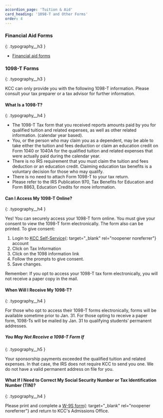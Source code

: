 ```yaml
---
accordion_page: 'Tuition & Aid'
card_heading: '1098-T and Other Forms'
order: 4
---
```


### Financial Aid Forms
{: .typography__h3 }

- [Financial aid forms](./financial-aid/#financial-aid-forms)

### 1098-T Forms
{: .typography__h3 }

KCC can only provide you with the following 1098-T information. Please consult your tax preparer or a tax advisor for further information.

#### What Is a 1098-T?
{: .typography__h4 }

- The 1098-T Tax form that you received reports amounts paid by you for qualified tuition and related expenses, as well as other related information. (calendar year based).
- You, or the person who may claim you as a dependent, may be able to take either the tuition and fees deduction or claim an education credit  on Form 1040 or 1040A for the qualified tuition and related expenses that were actually paid during the calendar year.
- There is no IRS requirement that you must claim the tuition and fees deduction or an education credit. Claiming education tax benefits is a voluntary decision for those who may qualify.
- There is no need to attach Form 1098-T to your tax return.
- Please refer to the IRS Publication 970, Tax Benefits for Education and Form 8863, Education Credits for more information.

#### Can I Access My 1098-T Online?
{: .typography__h4 }

Yes! You can securely access your 1098-T form online. You must give your consent to view the 1098-T form electronically. The form also can be printed.
To give consent:

1. Login to [KCC Self-Service](https://selfservice.kcc.edu/Student/Account/Login?ReturnUrl=/student){: target="_blank" rel="noopener noreferrer"} account
2. Click on Tax Information
3. Click on the 1098 information link
4. Follow the prompts to give consent.
5. Save changes.

Remember: If you opt to access your 1098-T tax form electronically, you will not receive a paper copy in the mail.

#### When Will I Receive My 1098-T?
{: .typography__h4 }

For those who opt to access their 1098-T forms electronically, forms will be available sometime prior to Jan.  31. For those opting to receive a paper form, 1098-Ts will be mailed by Jan. 31 to qualifying students’ permanent addresses.

##### You May Not Receive a 1098-T Form If
{: .typography__h5 }

Your sponsorship payments exceeded the qualified tuition and related expenses. In that case, the IRS does not require KCC to send you one.
We do not have a valid permanent address on file for you.

#### What If I Need to Correct My Social Security Number or Tax Identification Number (TIN)?
{: .typography__h4 }

Please print and complete a [W-9S form](https://www.irs.gov/pub/irs-pdf/fw9s.pdf){: target="_blank" rel="noopener noreferrer"} and return to KCC's Admissions Office.
